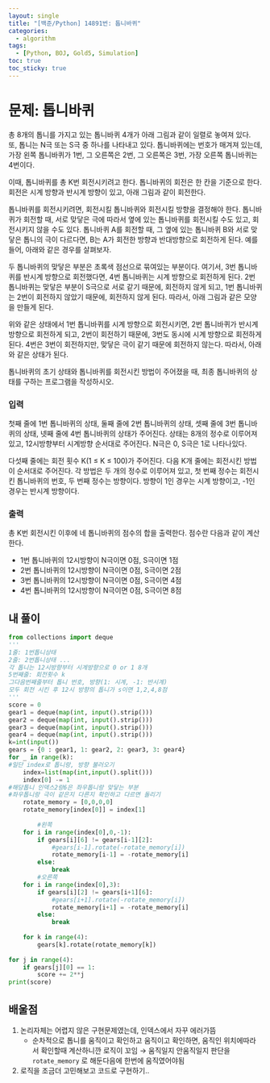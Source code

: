 ```yaml
---
layout: single
title: "[백준/Python] 14891번: 톱니바퀴"
categories:
  - algorithm
tags:
  - [Python, BOJ, Gold5, Simulation]
toc: true
toc_sticky: true
---
```

# 문제: 톱니바퀴

총 8개의 톱니를 가지고 있는 톱니바퀴 4개가 아래 그림과 같이 일렬로 놓여져 있다. 또, 톱니는 N극 또는 S극 중 하나를 나타내고 있다. 톱니바퀴에는 번호가 매겨져 있는데, 가장 왼쪽 톱니바퀴가 1번, 그 오른쪽은 2번, 그 오른쪽은 3번, 가장 오른쪽 톱니바퀴는 4번이다.


이때, 톱니바퀴를 총 K번 회전시키려고 한다. 톱니바퀴의 회전은 한 칸을 기준으로 한다. 회전은 시계 방향과 반시계 방향이 있고, 아래 그림과 같이 회전한다.


톱니바퀴를 회전시키려면, 회전시킬 톱니바퀴와 회전시킬 방향을 결정해야 한다. 톱니바퀴가 회전할 때, 서로 맞닿은 극에 따라서 옆에 있는 톱니바퀴를 회전시킬 수도 있고, 회전시키지 않을 수도 있다. 톱니바퀴 A를 회전할 때, 그 옆에 있는 톱니바퀴 B와 서로 맞닿은 톱니의 극이 다르다면, B는 A가 회전한 방향과 반대방향으로 회전하게 된다. 예를 들어, 아래와 같은 경우를 살펴보자.


두 톱니바퀴의 맞닿은 부분은 초록색 점선으로 묶여있는 부분이다. 여기서, 3번 톱니바퀴를 반시계 방향으로 회전했다면, 4번 톱니바퀴는 시계 방향으로 회전하게 된다. 2번 톱니바퀴는 맞닿은 부분이 S극으로 서로 같기 때문에, 회전하지 않게 되고, 1번 톱니바퀴는 2번이 회전하지 않았기 때문에, 회전하지 않게 된다. 따라서, 아래 그림과 같은 모양을 만들게 된다.


위와 같은 상태에서 1번 톱니바퀴를 시계 방향으로 회전시키면, 2번 톱니바퀴가 반시계 방향으로 회전하게 되고, 2번이 회전하기 때문에, 3번도 동시에 시계 방향으로 회전하게 된다. 4번은 3번이 회전하지만, 맞닿은 극이 같기 때문에 회전하지 않는다. 따라서, 아래와 같은 상태가 된다.


톱니바퀴의 초기 상태와 톱니바퀴를 회전시킨 방법이 주어졌을 때, 최종 톱니바퀴의 상태를 구하는 프로그램을 작성하시오.

### 입력

첫째 줄에 1번 톱니바퀴의 상태, 둘째 줄에 2번 톱니바퀴의 상태, 셋째 줄에 3번 톱니바퀴의 상태, 넷째 줄에 
4번 톱니바퀴의 상태가 주어진다. 상태는 8개의 정수로 이루어져 있고, 12시방향부터 시계방향 순서대로 주어진다. N극은 0, 
S극은 1로 나타나있다.

다섯째 줄에는 회전 횟수 K(1 ≤ K ≤ 100)가 주어진다. 다음 K개 줄에는 회전시킨 방법이 순서대로 주어진다. 각 
방법은 두 개의 정수로 이루어져 있고, 첫 번째 정수는 회전시킨 톱니바퀴의 번호, 두 번째 정수는 방향이다. 방향이 1인 경우는 
시계 방향이고, -1인 경우는 반시계 방향이다.

### 출력

총 K번 회전시킨 이후에 네 톱니바퀴의 점수의 합을 출력한다. 점수란 다음과 같이 계산한다.

- 1번 톱니바퀴의 12시방향이 N극이면 0점, S극이면 1점
- 2번 톱니바퀴의 12시방향이 N극이면 0점, S극이면 2점
- 3번 톱니바퀴의 12시방향이 N극이면 0점, S극이면 4점
- 4번 톱니바퀴의 12시방향이 N극이면 0점, S극이면 8점

## 내 풀이
```python
from collections import deque
'''
1줄: 1번톱니상태
2줄: 2번톱니상태 ...
각 톱니는 12시방향부터 시계방향으로 0 or 1 8개
5번째줄: 회전횟수 k
그다음번째줄부터 톱니 번호, 방향(1: 시계, -1: 반시계)
모두 회전 시킨 후 12시 방향의 톱니가 s이면 1,2,4,8점
'''
score = 0
gear1 = deque(map(int, input().strip()))
gear2 = deque(map(int, input().strip()))
gear3 = deque(map(int, input().strip()))
gear4 = deque(map(int, input().strip()))
k=int(input())
gears = {0 : gear1, 1: gear2, 2: gear3, 3: gear4}
for _ in range(k):
#일단 index로 톱니랑, 방향 불러오기
    index=list(map(int,input().split()))
    index[0] -= 1
#해당톱니 인덱스2랑6은 좌우톱니랑 맞닿는 부분
#좌우톱니랑 극이 같은지 다른지 확인하고 다르면 돌리기
    rotate_memory = [0,0,0,0]
    rotate_memory[index[0]] = index[1]
    
        #왼쪽
    for i in range(index[0],0,-1): 
        if gears[i][6] != gears[i-1][2]:
            #gears[i-1].rotate(-rotate_memory[i])
            rotate_memory[i-1] = -rotate_memory[i]
        else:
            break
        #오른쪽
    for i in range(index[0],3):
        if gears[i][2] != gears[i+1][6]:
            #gears[i+1].rotate(-rotate_memory[i])
            rotate_memory[i+1] = -rotate_memory[i]
        else:
            break
            
    for k in range(4):
        gears[k].rotate(rotate_memory[k])
        
for j in range(4):
    if gears[j][0] == 1:
        score += 2**j
print(score)
```

## 배울점

1. 논리자체는 어렵지 않은 구현문제였는데, 인덱스에서 자꾸 에러가뜸
    - 순차적으로 톱니를 움직이고 확인하고 움직이고 확인하면, 움직인 위치에따라서 확인할때 계산하니깐 로직이 꼬임 → 움직일지 안움직일지 판단을 `rotate_memory` 로 해둔다음에 한번에 움직였어야됨
2. 로직을 조금더 고민해보고 코드로 구현하기..